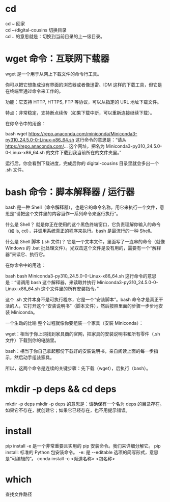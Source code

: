 # cd
cd ~  回家  
cd ~/digital-cousins 切换目录  
cd .. 的意思就是：切换到当前目录的上一级目录。  

# wget 命令：互联网下载器
wget 是一个用于从网上下载文件的命令行工具。

你可以把它想象成没有界面的浏览器或者像迅雷、IDM 这样的下载工具，但它是在终端里通过命令来工作的。

功能：它支持 HTTP, HTTPS, FTP 等协议，可以从指定的 URL 地址下载文件。

特点：非常稳定，支持断点续传（如果下载中断，可以重新连接继续下载）。

在你命令中的用途：

bash
wget https://repo.anaconda.com/miniconda/Miniconda3-py310_24.5.0-0-Linux-x86_64.sh
这行命令的意思是：“请从 https://repo.anaconda.com/... 这个网址，把名为 Miniconda3-py310_24.5.0-0-Linux-x86_64.sh 的文件下载到我当前所在的文件夹里。”

运行后，你会看到下载进度，完成后你的 digital-cousins 目录里就会多出一个 .sh 文件。

# bash 命令：脚本解释器 / 运行器
bash 是一种 Shell（命令解释器），也是它的命令名称。用它来执行一个文件，意思是“请把这个文件里的内容当作一系列命令来逐行执行”。

什么是 Shell？ 就是你正在使用的这个黑色终端窗口，它负责理解你输入的命令（如 ls, cd），并调用系统真正的程序来执行。bash 是最流行的一种 Shell。

什么是 Shell 脚本 (.sh 文件)？ 它是一个文本文件，里面写了一连串的命令（就像 Windows 的 .bat 批处理文件）。光双击这个文件是没有用的，需要有一个“解释器”来读它、执行它。

在你命令中的用途：

bash
bash Miniconda3-py310_24.5.0-0-Linux-x86_64.sh
这行命令的意思是：“请调用 bash 这个解释器，来读取并执行 Miniconda3-py310_24.5.0-0-Linux-x86_64.sh 这个文件里的所有安装指令。”

这个 .sh 文件本身不是可执行程序，它是一个“安装脚本”。bash 命令才是真正干活的人，它打开这个“安装说明书”（脚本文件），然后按照里面的步骤一步步地安装 Miniconda。

一个生动的比喻
整个过程就像你要组装一个家具（安装 Miniconda）：

wget：相当于你上网找到家具商的官网，把家具的安装说明书和所有零件（.sh 文件）下载到你的电脑里。

bash：相当于你自己拿起那份下载好的安装说明书，亲自阅读上面的每一步指示，然后动手组装家具。

所以，这两个命令是连续的关键步骤：先下载（wget），后执行（bash）。

# mkdir -p deps && cd deps
mkdir -p deps mkdir -p deps 的意思是：请确保有一个名为 deps 的目录存在。如果它不存在，就创建它；如果它已经存在，也不用提示错误。

# install
pip install -e 是一个非常重要且实用的 pip 安装命令。我们来详细分解它。
pip install: 标准的 Python 包安装命令。
-e: 是 --editable 选项的简写形式，意思是“可编辑的”。
conda install -c <频道名称> <包名称>

# which
查找文件路径
